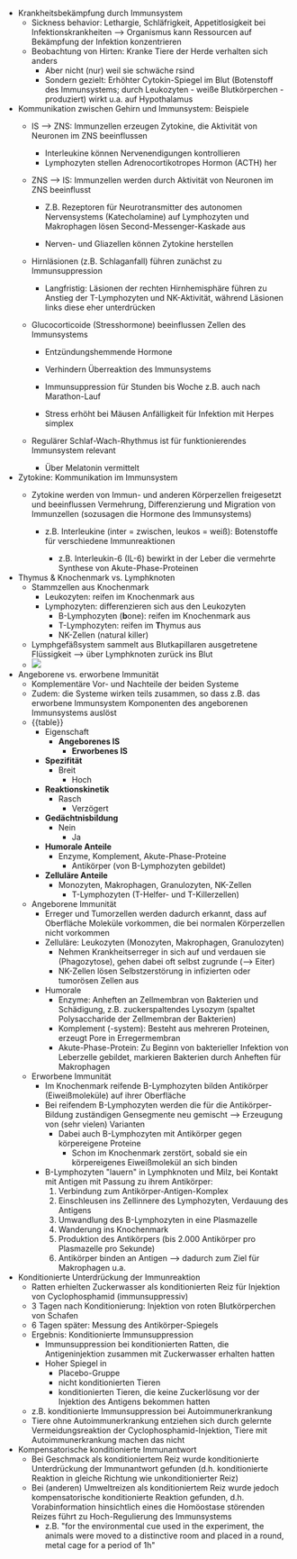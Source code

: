 - Krankheitsbekämpfung durch Immunsystem
    - Sickness behavior: Lethargie, Schläfrigkeit, Appetitlosigkeit bei Infektionskrankheiten —> Organismus kann Ressourcen auf Bekämpfung der Infektion konzentrieren
    - Beobachtung von Hirten: Kranke Tiere der Herde verhalten sich anders
        - Aber nicht (nur) weil sie schwäche rsind
        - Sondern gezielt: Erhöhter Cytokin-Spiegel im Blut (Botenstoff des Immunsystems; durch Leukozyten - weiße Blutkörperchen - produziert) wirkt u.a. auf Hypothalamus
- Kommunikation zwischen Gehirn und Immunsystem: Beispiele
    - IS --> ZNS: Immunzellen erzeugen Zytokine, die Aktivität von Neuronen im ZNS beeinflussen
        - Interleukine können Nervenendigungen kontrollieren
        - Lymphozyten stellen Adrenocortikotropes Hormon (ACTH) her
    - ZNS --> IS: Immunzellen werden durch Aktivität von Neuronen im ZNS beeinflusst

        - Z.B. Rezeptoren für Neurotransmitter des autonomen Nervensystems
(Katecholamine) auf Lymphozyten und Makrophagen lösen Second-Messenger-Kaskade aus

        - Nerven- und Gliazellen können Zytokine herstellen
    - Hirnläsionen (z.B. Schlaganfall) führen zunächst zu Immunsuppression

        - Langfristig: Läsionen der rechten Hirnhemisphäre führen zu Anstieg der T-Lymphozyten und NK-Aktivität, während Läsionen links diese eher unterdrücken
    - Glucocorticoide (Stresshormone) beeinflussen Zellen des Immunsystems

        - Entzündungshemmende Hormone

        - Verhindern Überreaktion des Immunsystems

        - Immunsuppression für Stunden bis Woche z.B. auch nach Marathon-Lauf

        - Stress erhöht bei Mäusen Anfälligkeit für Infektion mit Herpes simplex

    - Regulärer Schlaf-Wach-Rhythmus ist für funktionierendes Immunsystem
relevant

        - Über Melatonin vermittelt
- Zytokine: Kommunikation im Immunsystem
    - Zytokine werden von Immun- und anderen Körperzellen freigesetzt und
beeinflussen Vermehrung, Differenzierung und Migration von
Immunzellen (sozusagen die Hormone des Immunsystems)

        - z.B. Interleukine (inter = zwischen, leukos = weiß): Botenstoffe für
verschiedene Immunreaktionen

            - z.B. Interleukin-6 (IL-6) bewirkt in der Leber die vermehrte
Synthese von Akute-Phase-Proteinen
- Thymus & Knochenmark vs. Lymphknoten
    - Stammzellen aus Knochenmark
        - Leukozyten: reifen im Knochenmark aus
        - Lymphozyten: differenzieren sich aus den Leukozyten
            - B-Lymphozyten (**b**one): reifen im Knochenmark aus
            - T-Lymphozyten: reifen im **T**hymus aus
            - NK-Zellen (natural killer)
    - Lymphgefäßsystem sammelt aus Blutkapillaren ausgetretene Flüssigkeit --> über Lymphknoten zurück ins Blut
    - ![](https://firebasestorage.googleapis.com/v0/b/firescript-577a2.appspot.com/o/imgs%2Fapp%2Fssoenksen%2FUgt8KUS4od.png?alt=media&token=464b0e5c-2a78-4e5c-9d65-fc8970b9638a)
- Angeborene vs. erworbene Immunität
    - Komplementäre Vor- und Nachteile der beiden Systeme
    - Zudem: die Systeme wirken teils zusammen, so dass z.B. das erworbene Immunsystem Komponenten des angeborenen Immunsystems auslöst
    - {{table}}
        - Eigenschaft
            - **Angeborenes IS**
                - **Erworbenes IS**
        - **Spezifität**
            - Breit
                - Hoch
        - **Reaktionskinetik**
            - Rasch
                - Verzögert
        - **Gedächtnisbildung**
            - Nein
                - Ja
        - **Humorale Anteile**
            - Enzyme, Komplement, Akute-Phase-Proteine
                - Antikörper (von B-Lymphozyten gebildet)
        - **Zelluläre Anteile**
            - Monozyten, Makrophagen, Granulozyten, NK-Zellen
                - T-Lymphozyten (T-Helfer- und T-Killerzellen)
    - Angeborene Immunität
        - Erreger und Tumorzellen werden dadurch erkannt, dass auf Oberfläche Moleküle vorkommen, die bei normalen Körperzellen nicht vorkommen
        - Zelluläre: Leukozyten (Monozyten, Makrophagen, Granulozyten)
            - Nehmen Krankheitserreger in sich auf und verdauen sie (Phagozytose), gehen dabei oft selbst zugrunde (--> Eiter)
            - NK-Zellen lösen Selbstzerstörung in infizierten oder tumorösen Zellen aus
        - Humorale
            - Enzyme: Anheften an Zellmembran von Bakterien und Schädigung, z.B. zuckerspaltendes Lysozym (spaltet Polysaccharide der Zellmembran der Bakterien)
            - Komplement (-system): Besteht aus mehreren Proteinen, erzeugt Pore in Erregermembran
            - Akute-Phase-Protein: Zu Beginn von bakterieller Infektion von Leberzelle gebildet, markieren Bakterien durch Anheften für Makrophagen
    - Erworbene Immunität
        - Im Knochenmark reifende B-Lymphozyten bilden Antikörper (Eiweißmoleküle) auf ihrer Oberfläche
        - Bei reifendem B-Lymphozyten werden die für die Antikörper-Bildung zuständigen Gensegmente neu gemischt --> Erzeugung von (sehr vielen) Varianten
            - Dabei auch B-Lymphozyten mit Antikörper gegen körpereigene Proteine
                - Schon im Knochenmark zerstört, sobald sie ein körpereigenes Eiweißmolekül an sich binden
        - B-Lymphozyten "lauern" in Lymphknoten und Milz, bei Kontakt mit Antigen mit Passung zu ihrem Antikörper:
            1. Verbindung zum Antikörper-Antigen-Komplex
            2. Einschleusen ins Zellinnere des Lymphozyten, Verdauung des Antigens
            3. Umwandlung des B-Lymphozyten in eine Plasmazelle
            4. Wanderung ins Knochenmark
            5. Produktion des Antikörpers (bis 2.000 Antikörper pro Plasmazelle pro Sekunde)
            6. Antikörper binden an Antigen --> dadurch zum Ziel für Makrophagen u.a.
- Konditionierte Unterdrückung der Immunreaktion
    - Ratten erhielten Zuckerwasser als konditionierten Reiz für Injektion von Cyclophosphamid (immunsuppressiv)
    - 3 Tagen nach Konditionierung: Injektion von roten Blutkörperchen von Schafen
    - 6 Tagen später: Messung des Antikörper-Spiegels
    - Ergebnis: Konditionierte Immunsuppression
        - Immunsuppression bei konditionierten Ratten, die Antigeninjektion zusammen mit Zuckerwasser erhalten hatten
        - Hoher Spiegel in
            - Placebo-Gruppe
            - nicht konditionierten Tieren
            - konditionierten Tieren, die keine Zuckerlösung vor der Injektion des Antigens bekommen hatten
    - z.B. konditionierte Immunsuppression bei Autoimmunerkrankung
    - Tiere ohne Autoimmunerkrankung entziehen sich durch gelernte Vermeidungsreaktion der Cyclophosphamid-Injektion, Tiere mit Autoimmunerkrankung machen das nicht
- Kompensatorische konditionierte Immunantwort
    - Bei Geschmack als konditioniertem Reiz wurde konditionierte Unterdrückung der Immunantwort gefunden (d.h. konditionierte Reaktion in gleiche Richtung wie unkonditionierter Reiz)
    - Bei (anderen) Umweltreizen als konditioniertem Reiz wurde jedoch kompensatorische konditionierte Reaktion gefunden, d.h. Vorabinformation hinsichtlich eines die Homöostase störenden Reizes führt zu Hoch-Regulierung des Immunsystems
        - z.B. "for the environmental cue used in the experiment, the animals were moved to a distinctive room and placed in a round, metal cage for a period of 1h"
